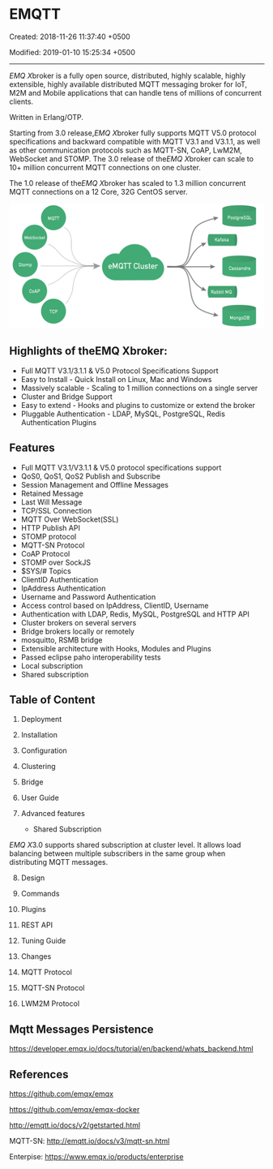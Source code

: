 # EMQTT

Created: 2018-11-26 11:37:40 +0500

Modified: 2019-01-10 15:25:34 +0500

---

*EMQ X*broker is a fully open source, distributed, highly scalable, highly extensible, highly available distributed MQTT messaging broker for IoT, M2M and Mobile applications that can handle tens of millions of concurrent clients.

Written in Erlang/OTP.

Starting from 3.0 release,*EMQ X*broker fully supports MQTT V5.0 protocol specifications and backward compatible with MQTT V3.1 and V3.1.1, as well as other communication protocols such as MQTT-SN, CoAP, LwM2M, WebSocket and STOMP. The 3.0 release of the*EMQ X*broker can scale to 10+ million concurrent MQTT connections on one cluster.

The 1.0 release of the*EMQ X*broker has scaled to 1.3 million concurrent MQTT connections on a 12 Core, 32G CentOS server.

![](../../media/Technologies-Brokers-EMQTT-image1.png)

## Highlights of theEMQ Xbroker:
-   Full MQTT V3.1/3.1.1 & V5.0 Protocol Specifications Support
-   Easy to Install - Quick Install on Linux, Mac and Windows
-   Massively scalable - Scaling to 1 million connections on a single server
-   Cluster and Bridge Support
-   Easy to extend - Hooks and plugins to customize or extend the broker
-   Pluggable Authentication - LDAP, MySQL, PostgreSQL, Redis Authentication Plugins

## Features
-   Full MQTT V3.1/V3.1.1 & V5.0 protocol specifications support
-   QoS0, QoS1, QoS2 Publish and Subscribe
-   Session Management and Offline Messages
-   Retained Message
-   Last Will Message
-   TCP/SSL Connection
-   MQTT Over WebSocket(SSL)
-   HTTP Publish API
-   STOMP protocol
-   MQTT-SN Protocol
-   CoAP Protocol
-   STOMP over SockJS
-   $SYS/# Topics
-   ClientID Authentication
-   IpAddress Authentication
-   Username and Password Authentication
-   Access control based on IpAddress, ClientID, Username
-   Authentication with LDAP, Redis, MySQL, PostgreSQL and HTTP API
-   Cluster brokers on several servers
-   Bridge brokers locally or remotely
-   mosquitto, RSMB bridge
-   Extensible architecture with Hooks, Modules and Plugins
-   Passed eclipse paho interoperability tests
-   Local subscription
-   Shared subscription

## Table of Content

1.  Deployment

2.  Installation

3.  Configuration

4.  Clustering

5.  Bridge

6.  User Guide

7.  Advanced features
    -   Shared Subscription

*EMQ X*3.0 supports shared subscription at cluster level. It allows load balancing between multiple subscribers in the same group when distributing MQTT messages.

8.  Design

9.  Commands

10. Plugins

11. REST API

12. Tuning Guide

13. Changes

14. MQTT Protocol

15. MQTT-SN Protocol

16. LWM2M Protocol

## Mqtt Messages Persistence

<https://developer.emqx.io/docs/tutorial/en/backend/whats_backend.html>

## References

<https://github.com/emqx/emqx>

<https://github.com/emqx/emqx-docker>

<http://emqtt.io/docs/v2/getstarted.html>

MQTT-SN: <http://emqtt.io/docs/v3/mqtt-sn.html>

Enterpise: <https://www.emqx.io/products/enterprise>
